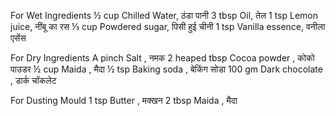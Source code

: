 For Wet Ingredients
½ cup Chilled Water,  ठंडा पानी
3 tbsp Oil,  तेल
1 tsp Lemon juice,  नींबू का रस
⅓ cup Powdered sugar,  पिसी हुई चीनी
1 tsp Vanilla essence,  वनीला एसेंस

For Dry Ingredients
A pinch Salt  , नमक
2 heaped tbsp Cocoa powder , कोको पाउडर
½ cup Maida , मैदा
½ tsp Baking soda , बेकिंग सोडा 
100 gm Dark chocolate , डार्क चॉकलेट

For Dusting Mould
1 tsp Butter , मक्खन
2 tbsp Maida , मैदा